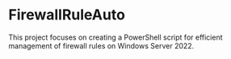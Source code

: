 # FirewallRuleAuto
This project focuses on creating a PowerShell script for efficient management of firewall rules on Windows Server 2022. 
